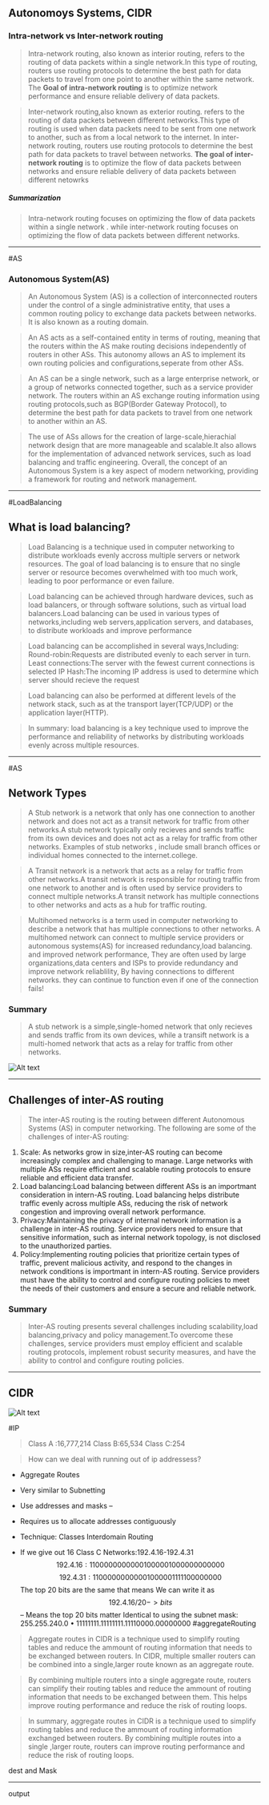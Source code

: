 ## Autonomoys Systems, CIDR

### Intra-network vs Inter-network routing

>Intra-network routing, also known  as interior routing, refers to the routing of data packets within a single network.In this type of routing, routers use routing protocols to determine the best path for data packets to travel from one point to another within the same network. The **Goal of intra-network routing** is to optimize network performance and ensure reliable delivery of data packets.

>Inter-network routing,also known as exterior routing. refers to the routing of data packets between different networks.This type of routing is used when data packets need to be sent from one network to another, such as from a local network to the internet. In inter-network routing, routers use routing protocols to determine the best path for data packets to travel between networks. **The goal of inter-network routing** is to optimize the flow of data packets between networks and ensure reliable delivery of data packets between different netowrks

##### Summarization
>Intra-network routing focuses on optimizing the flow of data packets within a single network . while inter-network routing focuses on optimizing the flow of data packets between different networks.
---
#AS 
### Autonomous System(AS)
>An Autonomous System (AS) is a collection of interconnected routers under the control of a single administrative entity, that uses a common routing policy to exchange data packets between networks. It is also known as a routing domain.

>An AS acts as a self-contained entity in terms of routing, meaning that the routers within the AS make routing decisions independently of routers in other ASs. This autonomy allows an AS to implement its own routing policies and configurations,seperate from other ASs.

>An AS can be a single network, such as a large enterprise network, or a group of networks connected together, such as a service provider network. The routers within an AS exchange routing information using routing protocols,such as BGP(Border Gateway Protocol), to determine the best path for data packets to travel from one network to another within an AS.

>The use of ASs allows for the creation of large-scale,hierachial network design that are more manageable and scalable.It also allows for the implementation of advanced network services, such as  load balancing and traffic engineering. Overall, the concept of an Autonomous System is a key aspect of modern networking, providing a framework for routing and network management.

---

#LoadBalancing
## What is load balancing?
>Load Balancing is a technique used in computer networking to distribute workloads evenly accross multiple servers or network resources. The goal of load balancing is to ensure that no single server or resource becomes overwhelmed with too much work, leading to poor performance or even failure.

>Load balancing can be achieved through hardware devices, such as load balancers, or through software solutions, such as virtual load balancers.Load balancing can be used in various types of networks,including web servers,application servers, and databases, to distribute workloads and improve performance

>Load balancing can be accomplished in several ways,Including:
>	Round-robin:Requests are distributed evenly to each server in turn.
>	Least connections:The server with the fewest current connections is selected
>	IP Hash:The incoming IP address is used to determine which server should recieve the request

>Load balancing can also be performed at different levels of the network stack, such as at the transport layer(TCP/UDP) or the application layer(HTTP).

>In summary: load balancing is a key technique used to improve the performance and reliability of networks by distributing workloads evenly across multiple resources.

---
#AS 
## Network Types
>A Stub network is a network that only has one connection to another network and does not act as a transit network for traffic from other networks.A stub network typically only recieves and sends traffic from its own devices and does not act as a relay for traffic from other networks.
>Examples of stub networks , include small branch offices or individual homes connected to the internet.college.

>A Transit network is a network that acts as a relay for traffic from other networks.A transit network is responsible for routing traffic from one network to another and is often used by service providers to connect multiple networks.A transit network has multiple connections to other networks and acts as a hub for traffic routing.

>Multihomed networks is a term used in computer networking to describe a network that has multiple connections to other networks. A multihomed network can connect to multiple service providers or autonomous systems(AS) for increased redundancy,load balancing. and improved network performance,
>They are often used by large organizations,data centers and ISPs to provide redundancy and improve network reliablility, By having connections to different networks. they can continue to function even if one of the connection fails!

### Summary
>A stub network is a simple,single-homed network that only recieves and sends traffic from its own devices, while a transift network is a multi-homed network that acts as a relay for traffic from other networks.

![Alt text](IMAGES/Pasted%20image%2020230201134859.png)

---
## Challenges of inter-AS routing
>The inter-AS routing is the routing between different Autonomous Systems (AS) in computer networking. The following are some of the challenges of inter-AS routing:

1. Scale: As networks grow in size,inter-AS routing can become increasingly complex and challenging to manage. Large networks with multiple ASs require efficient and scalable routing protocols to ensure reliable and efficient data transfer.
2. Load balancing:Load balancing between different ASs is an importmant consideration in intern-AS routing. Load balancing helps distribute traffic evenly across multiple ASs, reducing the risk of network congestion and improving overall network performance.
3. Privacy:Maintaining the privacy of internal network information is a challenge in inter-AS routing. Service providers need to ensure that sensitive information, such as internal network topology, is not disclosed to the unauthorized parties.
4. Policy:Implementing routing policies that prioritize certain types of traffic, prevent malicious activity, and respond to the changes in network conditions is importmant in intern-AS routing. Service providers must have the ability to control and configure routing policies to meet the needs of their customers and ensure a secure and reliable network.

### Summary
>Inter-AS routing presents several challenges including scalability,load balancing,privacy and policy management.To overcome these challenges, service providers must employ efficient and scalable routing protocols, implement robust security measures, and have the ability to control and configure routing policies.

---
## CIDR

![Alt text](IMAGES/Pasted%20image%2020230201135953.png)

#IP 
>Class A :16,777,214
>Class B:65,534
>Class C:254

>How can we deal with running out of ip addressess?

- Aggregate Routes
- Very similar to Subnetting
- Use addresses and masks – 
- Requires us to allocate addresses contiguously
- Technique: Classes Interdomain Routing

- If we give out 16 Class C Networks:192.4.16-192.4.31
	$$ 192.4.16: 11000000 00000100 00010000 00000000$$$$192.4.31: 11000000 00000100 0001111100000000$$
			The top 20 bits are the same
			that means
			We can write it as 
			$$192.4.16/20 ->bits $$
			– Means the top 20 bits matter
			Identical to using the subnet mask: 255.255.240.0 • 11111111.11111111.11110000.00000000
#aggregateRouting 
> Aggregate routes in CIDR is a technique used to simplify routing tables and reduce the ammount of routing information that needs to be exchanged between routers. In CIDR, multiple smaller routers can be combined into a single,larger route known as an aggregate route.

> By combining multiple routers into a single aggregate route, routers can simplify their routing tables and reduce the ammount of routing information that needs to be exchanged between them. This helps improve routing performance and reduce the risk of routing loops.

>In summary, aggregate routes in CIDR is a technique used to simplify routing tables and reduce the ammount of routing information exchanged between routers. By combining multiple routes into a single ,larger route, routers can improve routing performance and reduce the risk of routing loops.



dest
and Mask

---
output
